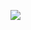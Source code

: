 ![](https://komarev.com/ghpvc/?username=redbasecap&style=flat-square&color=red&style=for-the-badge)
